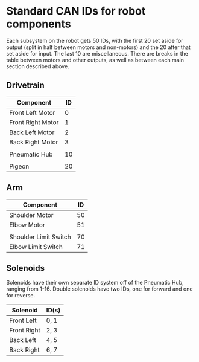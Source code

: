 # Standard CAN IDs for robot components

Each subsystem on the robot gets 50 IDs, with the first 20 set aside for output (split in half between motors and non-motors) and the 20 after that set aside for input. The last 10 are miscellaneous. There are breaks in the table between motors and other outputs, as well as between each main section described above.

## Drivetrain

|Component|ID|
|---|---|
|Front Left Motor|0|
|Front Right Motor|1|
|Back Left Motor|2|
|Back Right Motor|3|
|||
|Pneumatic Hub|10|
|||
|Pigeon|20|

## Arm

|Component|ID|
|---|---|
|Shoulder Motor|50|
|Elbow Motor|51|
|||
|Shoulder Limit Switch|70|
|Elbow Limit Switch|71|

## Solenoids

Solenoids have their own separate ID system off of the Pneumatic Hub, ranging from 1-16. Double solenoids have two IDs, one for forward and one for reverse.

|Solenoid|ID(s)|
|---|---|
|Front Left|0, 1|
|Front Right|2, 3|
|Back Left|4, 5|
|Back Right|6, 7|